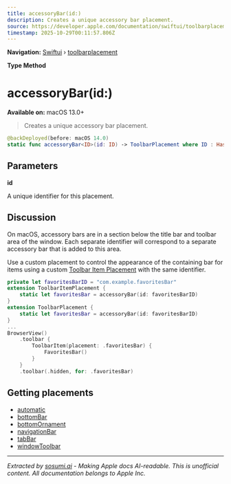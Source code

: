 ```yaml
---
title: accessoryBar(id:)
description: Creates a unique accessory bar placement.
source: https://developer.apple.com/documentation/swiftui/toolbarplacement/accessorybar(id:)
timestamp: 2025-10-29T00:11:57.806Z
---
```


**Navigation:** [Swiftui](/documentation/swiftui) › [toolbarplacement](/documentation/swiftui/toolbarplacement)

**Type Method**

# accessoryBar(id:)

**Available on:** macOS 13.0+

> Creates a unique accessory bar placement.

```swift
@backDeployed(before: macOS 14.0)
static func accessoryBar<ID>(id: ID) -> ToolbarPlacement where ID : Hashable
```

## Parameters

**id**

A unique identifier for this placement.



## Discussion

On macOS, accessory bars are in a section below the title bar and toolbar area of the window. Each separate identifier will correspond to a separate accessory bar that is added to this area.

Use a custom placement to control the appearance of the containing bar for items using a custom [Toolbar Item Placement](/documentation/swiftui/toolbaritemplacement) with the same identifier.

```swift
private let favoritesBarID = "com.example.favoritesBar"
extension ToolbarItemPlacement {
    static let favoritesBar = accessoryBar(id: favoritesBarID)
}
extension ToolbarPlacement {
    static let favoritesBar = accessoryBar(id: favoritesBarID)
}
...
BrowserView()
    .toolbar {
        ToolbarItem(placement: .favoritesBar) {
            FavoritesBar()
        }
    }
    .toolbar(.hidden, for: .favoritesBar)
```

## Getting placements

- [automatic](/documentation/swiftui/toolbarplacement/automatic)
- [bottomBar](/documentation/swiftui/toolbarplacement/bottombar)
- [bottomOrnament](/documentation/swiftui/toolbarplacement/bottomornament)
- [navigationBar](/documentation/swiftui/toolbarplacement/navigationbar)
- [tabBar](/documentation/swiftui/toolbarplacement/tabbar)
- [windowToolbar](/documentation/swiftui/toolbarplacement/windowtoolbar)

---

*Extracted by [sosumi.ai](https://sosumi.ai) - Making Apple docs AI-readable.*
*This is unofficial content. All documentation belongs to Apple Inc.*
